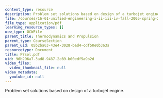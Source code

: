 ```yaml
---
content_type: resource
description: Problem set solutions based on design of a turbojet engine.
file: /courses/16-01-unified-engineering-i-ii-iii-iv-fall-2005-spring-2006/96b296a73ad894872e89b00edf5a9b2d_P7sol.pdf
file_type: application/pdf
learning_resource_types: []
ocw_type: OCWFile
parent_title: Thermodynamics and Propulsion
parent_type: CourseSection
parent_uid: 05b2ba63-43e4-3028-bad4-cdf50e0b363a
resourcetype: Document
title: P7sol.pdf
uid: 96b296a7-3ad8-9487-2e89-b00edf5a9b2d
video_files:
  video_thumbnail_file: null
video_metadata:
  youtube_id: null
---
```

Problem set solutions based on design of a turbojet engine.